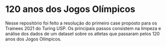 # 120 anos dos Jogos Olímpicos

Nesse repositório foi feito a resolução do primeiro case proposto para os Trainees 2021 do Turing USP. 
Os principais passos consistem na limpeza e análise dos dados de um dataset sobre os atletas que passaram pelos 120 anos dos Jogos Olímpicos.  
